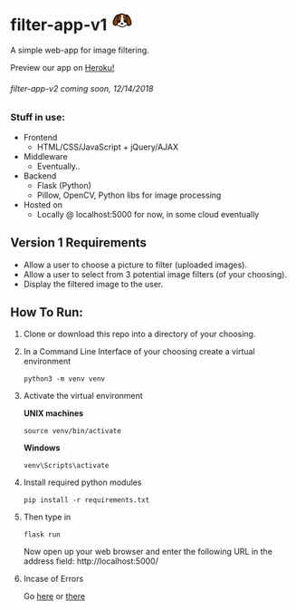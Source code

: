 # filter-app-v1 <img src="readmelogo.png" width="8%" height="8%" />
A simple web-app for image filtering.

Preview our app on [Heroku!](http://clickfilters.herokuapp.com/ "http://clickfilters.herokuapp.com/")

###### filter-app-v2 coming soon, 12/14/2018
### Stuff in use:
* Frontend
  * HTML/CSS/JavaScript + jQuery/AJAX
* Middleware
  * Eventually..
* Backend
  * Flask (Python)
  * Pillow, OpenCV, Python libs for image processing
* Hosted on
  * Locally @ localhost:5000 for now, in some cloud eventually
## Version 1 Requirements
* Allow a user to choose a picture to filter (uploaded images).
* Allow a user to select from 3 potential image filters (of your choosing).
* Display the filtered image to the user.

## How To Run:
1. Clone or download this repo into a directory of your choosing.
2. In a Command Line Interface of your choosing create a virtual environment

   ```
   python3 -m venv venv
   ```
3. Activate the virtual environment

   **UNIX machines**
   ```
   source venv/bin/activate
   ```
   **Windows**
   ```
   venv\Scripts\activate
   ```
4. Install required python modules
   ```
   pip install -r requirements.txt
   ```
5. Then type in 
   ```
   flask run
   ```
   Now open up your web browser and enter the following URL in the address field:
   http://localhost:5000/
6. Incase of Errors

   Go [here](http://flask.pocoo.org/docs/dev/cli/ "Command Line Interface") or
   [there](http://flask.pocoo.org/docs/1.0/installation/ "Installation")
